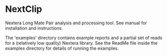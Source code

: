 NextClip
========

Nextera Long Mate Pair analysis and processing tool. See manual for installation and instructions.

The 'examples' directory contains example reports and a partial set of reads for a (relatively low quality) Nextera library. See the ReadMe file inside the examples directory for details of running the examples.
